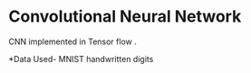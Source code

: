 # Convolutional Neural Network
CNN implemented in Tensor flow .

*Data Used- MNIST handwritten digits